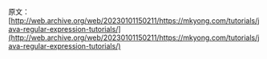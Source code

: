原文：[http://web.archive.org/web/20230101150211/https://mkyong.com/tutorials/java-regular-expression-tutorials/](http://web.archive.org/web/20230101150211/https://mkyong.com/tutorials/java-regular-expression-tutorials/)
